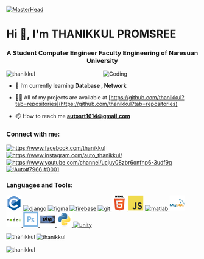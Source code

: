 [![MasterHead](https://media3.giphy.com/media/4QTRR1Dhxp3zi/giphy.gif?cid=ecf05e47utzfg8r1s1iuk51pckputs2sykw56jzurnhj3x3d&rid=giphy.gif&ct=g)](https://rishavchanda.io)
<h1 align="left">Hi 👋, I'm THANIKKUL PROMSREE</h1>
<h3 align="center">A Student Computer Engineer Faculty Engineering of Naresuan University</h3>
<img align="right" alt="Coding" width="250" src="https://www.img.in.th/images/302dd9cab3866be3cc9062396fe827cf.th.jpg">

<p align="left"> <img src="https://komarev.com/ghpvc/?username=thanikkul&label=Profile%20views&color=0e75b6&style=flat" alt="thanikkul" /> </p>

- 🌱 I’m currently learning **Database , Network**

- 👨‍💻 All of my projects are available at [https://github.com/thanikkul?tab=repositories](https://github.com/thanikkul?tab=repositories)

- 📫 How to reach me **autosrt1614@gmail.com**

<h3 align="left">Connect with me:</h3>
<p align="left">
<a href="https://fb.com/thanikkul" target="blank"><img align="center" src="https://raw.githubusercontent.com/rahuldkjain/github-profile-readme-generator/master/src/images/icons/Social/facebook.svg" alt="https://www.facebook.com/thanikkul" height="30" width="40" /></a>
<a href="https://instagram.com/auto_thanikkul/" target="blank"><img align="center" src="https://raw.githubusercontent.com/rahuldkjain/github-profile-readme-generator/master/src/images/icons/Social/instagram.svg" alt="https://www.instagram.com/auto_thanikkul/" height="30" width="40" /></a>
<a href="https://www.youtube.com/channel/UCJuy08ZBR6OnfNP6-3udF9Q" target="blank"><img align="center" src="https://raw.githubusercontent.com/rahuldkjain/github-profile-readme-generator/master/src/images/icons/Social/youtube.svg" alt="https://www.youtube.com/channel/ucjuy08zbr6onfnp6-3udf9q" height="30" width="40" /></a>
<a href="https://discord.gg/!Auto#7966 #0001" target="blank"><img align="center" src="https://raw.githubusercontent.com/rahuldkjain/github-profile-readme-generator/master/src/images/icons/Social/discord.svg" alt="!Auto#7966 #0001" height="30" width="40" /></a>
</p>

<h3 align="left">Languages and Tools:</h3>
<p align="left"> <a href="https://www.cprogramming.com/" target="_blank" rel="noreferrer"> <img src="https://raw.githubusercontent.com/devicons/devicon/master/icons/c/c-original.svg" alt="c" width="40" height="40"/> </a> <a href="https://www.djangoproject.com/" target="_blank" rel="noreferrer"> <img src="https://cdn.worldvectorlogo.com/logos/django.svg" alt="django" width="40" height="40"/> </a> <a href="https://www.figma.com/" target="_blank" rel="noreferrer"> <img src="https://www.vectorlogo.zone/logos/figma/figma-icon.svg" alt="figma" width="40" height="40"/> </a> <a href="https://firebase.google.com/" target="_blank" rel="noreferrer"> <img src="https://www.vectorlogo.zone/logos/firebase/firebase-icon.svg" alt="firebase" width="40" height="40"/> </a> <a href="https://git-scm.com/" target="_blank" rel="noreferrer"> <img src="https://www.vectorlogo.zone/logos/git-scm/git-scm-icon.svg" alt="git" width="40" height="40"/> </a> <a href="https://www.w3.org/html/" target="_blank" rel="noreferrer"> <img src="https://raw.githubusercontent.com/devicons/devicon/master/icons/html5/html5-original-wordmark.svg" alt="html5" width="40" height="40"/> </a> <a href="https://developer.mozilla.org/en-US/docs/Web/JavaScript" target="_blank" rel="noreferrer"> <img src="https://raw.githubusercontent.com/devicons/devicon/master/icons/javascript/javascript-original.svg" alt="javascript" width="40" height="40"/> </a> <a href="https://www.mathworks.com/" target="_blank" rel="noreferrer"> <img src="https://upload.wikimedia.org/wikipedia/commons/2/21/Matlab_Logo.png" alt="matlab" width="40" height="40"/> </a> <a href="https://www.mysql.com/" target="_blank" rel="noreferrer"> <img src="https://raw.githubusercontent.com/devicons/devicon/master/icons/mysql/mysql-original-wordmark.svg" alt="mysql" width="40" height="40"/> </a> <a href="https://nodejs.org" target="_blank" rel="noreferrer"> <img src="https://raw.githubusercontent.com/devicons/devicon/master/icons/nodejs/nodejs-original-wordmark.svg" alt="nodejs" width="40" height="40"/> </a> <a href="https://www.photoshop.com/en" target="_blank" rel="noreferrer"> <img src="https://raw.githubusercontent.com/devicons/devicon/master/icons/photoshop/photoshop-line.svg" alt="photoshop" width="40" height="40"/> </a> <a href="https://www.php.net" target="_blank" rel="noreferrer"> <img src="https://raw.githubusercontent.com/devicons/devicon/master/icons/php/php-original.svg" alt="php" width="40" height="40"/> </a> <a href="https://www.python.org" target="_blank" rel="noreferrer"> <img src="https://raw.githubusercontent.com/devicons/devicon/master/icons/python/python-original.svg" alt="python" width="40" height="40"/> </a> <a href="https://unity.com/" target="_blank" rel="noreferrer"> <img src="https://www.vectorlogo.zone/logos/unity3d/unity3d-icon.svg" alt="unity" width="40" height="40"/> </a> </p>

<p><img align="left" src="https://github-readme-stats.vercel.app/api/top-langs?username=thanikkul&show_icons=true&locale=en&layout=compact" alt="thanikkul" /></p>

<p>&nbsp;<img align="center" src="https://github-readme-stats.vercel.app/api?username=thanikkul&show_icons=true&locale=en" alt="thanikkul" /></p>

<p><img align="center" src="https://github-readme-streak-stats.herokuapp.com/?user=thanikkul&" alt="thanikkul" /></p>
